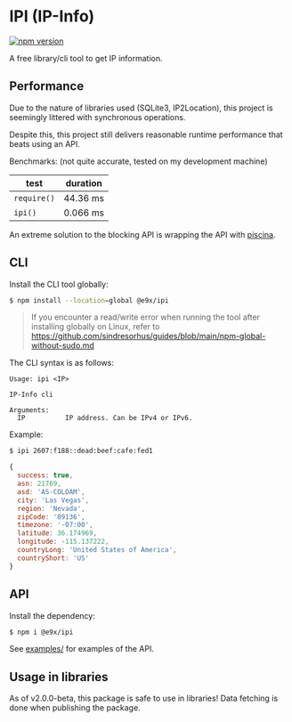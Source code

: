 # IPI (IP-Info)

<a href="https://www.npmjs.com/package/@e9x/ipi"><img src="https://img.shields.io/npm/v/@e9x/ipi.svg?maxAge=3600" alt="npm version" /></a>

A free library/cli tool to get IP information.

## Performance

Due to the nature of libraries used (SQLite3, IP2Location), this project is seemingly littered with synchronous operations.

Despite this, this project still delivers reasonable runtime performance that beats using an API.

Benchmarks: (not quite accurate, tested on my development machine)

| test        | duration |
| ----------- | -------- |
| `require()` | 44.36 ms |
| `ipi()`     | 0.066 ms |

An extreme solution to the blocking API is wrapping the API with [piscina](https://www.npmjs.com/package/piscina).

## CLI

Install the CLI tool globally:

```sh
$ npm install --location=global @e9x/ipi
```

> If you encounter a read/write error when running the tool after installing globally on Linux, refer to https://github.com/sindresorhus/guides/blob/main/npm-global-without-sudo.md

The CLI syntax is as follows:

```
Usage: ipi <IP>

IP-Info cli

Arguments:
  IP          IP address. Can be IPv4 or IPv6.
```

Example:

```sh
$ ipi 2607:f188::dead:beef:cafe:fed1
```

```js
{
  success: true,
  asn: 21769,
  asd: 'AS-COLOAM',
  city: 'Las Vegas',
  region: 'Nevada',
  zipCode: '89136',
  timezone: '-07:00',
  latitude: 36.174969,
  longitude: -115.137222,
  countryLong: 'United States of America',
  countryShort: 'US'
}
```

## API

Install the dependency:

```sh
$ npm i @e9x/ipi
```

See [examples/](https://github.com/e9x/ipi/tree/master/packages/ipi/examples) for examples of the API.

## Usage in libraries

As of v2.0.0-beta, this package is safe to use in libraries! Data fetching is done when publishing the package.
